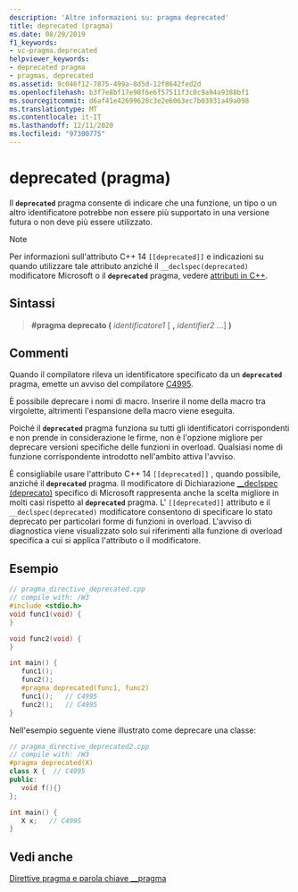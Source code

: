 ```yaml
---
description: 'Altre informazioni su: pragma deprecated'
title: deprecated (pragma)
ms.date: 08/29/2019
f1_keywords:
- vc-pragma.deprecated
helpviewer_keywords:
- deprecated pragma
- pragmas, deprecated
ms.assetid: 9c046f12-7875-499a-8d5d-12f8642fed2d
ms.openlocfilehash: b3f7e8bf17e98f6e6f57511f3c0c9a94a9388bf1
ms.sourcegitcommit: d6af41e42699628c3e2e6063ec7b03931a49a098
ms.translationtype: MT
ms.contentlocale: it-IT
ms.lasthandoff: 12/11/2020
ms.locfileid: "97300775"
---
```

# <a name="deprecated-pragma"></a>deprecated (pragma)

Il **`deprecated`** pragma consente di indicare che una funzione, un tipo o un altro identificatore potrebbe non essere più supportato in una versione futura o non deve più essere utilizzato.

> [!NOTE]
> Per informazioni sull'attributo C++ 14 `[[deprecated]]` e indicazioni su quando utilizzare tale attributo anziché il `__declspec(deprecated)` modificatore Microsoft o il **`deprecated`** pragma, vedere [attributi in C++](../cpp/attributes.md).

## <a name="syntax"></a>Sintassi

> **#pragma deprecato (** *identificatore1* [ **,** *identifier2* ...] **)**

## <a name="remarks"></a>Commenti

Quando il compilatore rileva un identificatore specificato da un **`deprecated`** pragma, emette un avviso del compilatore [C4995](../error-messages/compiler-warnings/compiler-warning-level-3-c4995.md).

È possibile deprecare i nomi di macro. Inserire il nome della macro tra virgolette, altrimenti l'espansione della macro viene eseguita.

Poiché il **`deprecated`** pragma funziona su tutti gli identificatori corrispondenti e non prende in considerazione le firme, non è l'opzione migliore per deprecare versioni specifiche delle funzioni in overload. Qualsiasi nome di funzione corrispondente introdotto nell'ambito attiva l'avviso.

È consigliabile usare l'attributo C++ 14 `[[deprecated]]` , quando possibile, anziché il **`deprecated`** pragma. Il modificatore di Dichiarazione [__declspec (deprecato)](../cpp/deprecated-cpp.md) specifico di Microsoft rappresenta anche la scelta migliore in molti casi rispetto al **`deprecated`** pragma. L' `[[deprecated]]` attributo e il `__declspec(deprecated)` modificatore consentono di specificare lo stato deprecato per particolari forme di funzioni in overload. L'avviso di diagnostica viene visualizzato solo sui riferimenti alla funzione di overload specifica a cui si applica l'attributo o il modificatore.

## <a name="example"></a>Esempio

```cpp
// pragma_directive_deprecated.cpp
// compile with: /W3
#include <stdio.h>
void func1(void) {
}

void func2(void) {
}

int main() {
   func1();
   func2();
   #pragma deprecated(func1, func2)
   func1();   // C4995
   func2();   // C4995
}
```

Nell'esempio seguente viene illustrato come deprecare una classe:

```cpp
// pragma_directive_deprecated2.cpp
// compile with: /W3
#pragma deprecated(X)
class X {  // C4995
public:
   void f(){}
};

int main() {
   X x;   // C4995
}
```

## <a name="see-also"></a>Vedi anche

[Direttive pragma e parola chiave __pragma](../preprocessor/pragma-directives-and-the-pragma-keyword.md)
